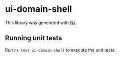 # ui-domain-shell

This library was generated with [Nx](https://nx.dev).

## Running unit tests

Run `nx test ui-domain-shell` to execute the unit tests.
